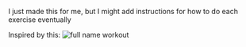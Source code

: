 I just made this for me, but I might add instructions for how to do each exercise eventually

Inspired by this:
![full name workout](https://scontent-sjc3-1.xx.fbcdn.net/v/t1.0-9/90988715_10102754967465114_5327594068090290176_n.jpg?_nc_cat=102&_nc_sid=ca434c&_nc_oc=AQmZIoOEu-SuB4Gb_MQnUR5cb-Kr-Rf5ceqbfl5JR0mq-p_EuEBq5o63FFVdsCluhyg&_nc_ht=scontent-sjc3-1.xx&oh=b25a4511b29a4334a9c73fe2733bfa32&oe=5EA75495)